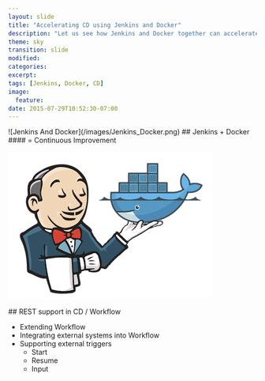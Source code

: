 ```yaml
---
layout: slide
title: "Accelerating CD using Jenkins and Docker"
description: "Let us see how Jenkins and Docker together can accelerate development significantly"
theme: sky
transition: slide
modified:
categories:
excerpt:
tags: [Jenkins, Docker, CD]
image:
  feature:
date: 2015-07-29T10:52:30-07:00
---
```

<section data-markdown>
![Jenkins And Docker](/images/Jenkins_Docker.png)
## Jenkins + Docker
#### = Continuous Improvement
</section>

<section data-markdown>
<p class="fragment zoom-in" data-background="#007777">
    <img src="/images/Jenkins_Docker.png" />
</p>
</section>


<section data-markdown>
## REST support in CD / Workflow

- Extending Workflow
- Integrating external systems into Workflow
- Supporting external triggers
  - Start
  - Resume
  - Input
</section>
